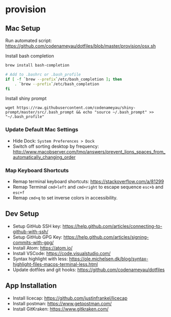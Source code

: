 # provision

## Mac Setup

Run automated script: https://github.com/codenameyau/dotfiles/blob/master/provision/osx.sh

Install bash completion
```bash
brew install bash-completion

# Add to .bashrc or .bash_profile
if [ -f `brew --prefix`/etc/bash_completion ]; then
    . `brew --prefix`/etc/bash_completion
fi
```

Install shiny prompt
```
wget https://raw.githubusercontent.com/codenameyau/shiny-prompt/master/src/.bash_prompt && echo "source ~/.bash_prompt" >> "~/.bash_profile"
```

### Update Default Mac Settings
- Hide Dock: `System Preferences > Dock`
- Switch off sorting desktop by frequency: http://www.macobserver.com/tmo/answers/prevent_lions_spaces_from_automatically_changing_order


### Map Keyboard Shortcuts
- Remap terminal keyboard shortcuts: https://stackoverflow.com/a/81299
- Remap Terminal `cmd+left` and `cmd+right` to escape sequence `esc+b` and `esc+f`
- Remap `cmd+q` to set inverse colors in accessibility.

## Dev Setup

- Setup GitHub SSH key: https://help.github.com/articles/connecting-to-github-with-ssh/
- Setup GitHub GPG Key: https://help.github.com/articles/signing-commits-with-gpg/
- Install Atom: https://atom.io/
- Install VSCode: https://code.visualstudio.com/
- Syntax highlight with less: https://ole.michelsen.dk/blog/syntax-highlight-files-macos-terminal-less.html
- Update dotfiles and git hooks: https://github.com/codenameyau/dotfiles

## App Installation
- Install licecap: https://github.com/justinfrankel/licecap
- Install postman: https://www.getpostman.com/
- Install GitKraken: https://www.gitkraken.com/
